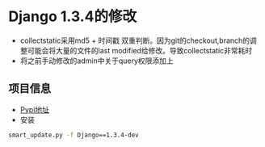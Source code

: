 # Django 1.3.4的修改
- collectstatic采用md5 + 时间戳 双重判断。因为git的checkout,branch的调整可能会将大量的文件的last modified给修改。导致collectstatic非常耗时
- 将之前手动修改的admin中关于query权限添加上

## 项目信息
- [Pypi地址](http://pypi.chunyu.mobi/packages/Django/)
- 安装
```bash
smart_update.py -f Django==1.3.4-dev
```